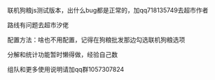 联机狗粮js测试版本，出什么bug都是正常的，加qq718135749去超市作者

路线有问题去超市汐佬

配置方法：啥也不用配置，记得在狗粮批发那边勾选联机狗粮选项

分解和统计功能暂时懒得做，经验自己数

组队和更多使用说明请加qq群1057307824

